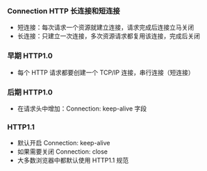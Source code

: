 ### Connection HTTP 长连接和短连接

- 短连接：每次请求一个资源就建立连接，请求完成后连接立马关闭
- 长连接：只建立一次连接，多次资源请求都复用该连接，完成后关闭

### 早期 HTTP1.0

- 每个 HTTP 请求都要创建一个 TCP/IP 连接，串行连接（短连接）

### 后期 HTTP1.0

- 在请求头中增加：Connection: keep-alive 字段

### HTTP1.1

- 默认开启 Connection: keep-alive
- 如果需要关闭 Connection: close
- 大多数浏览器中都默认使用 HTTP1.1 规范
